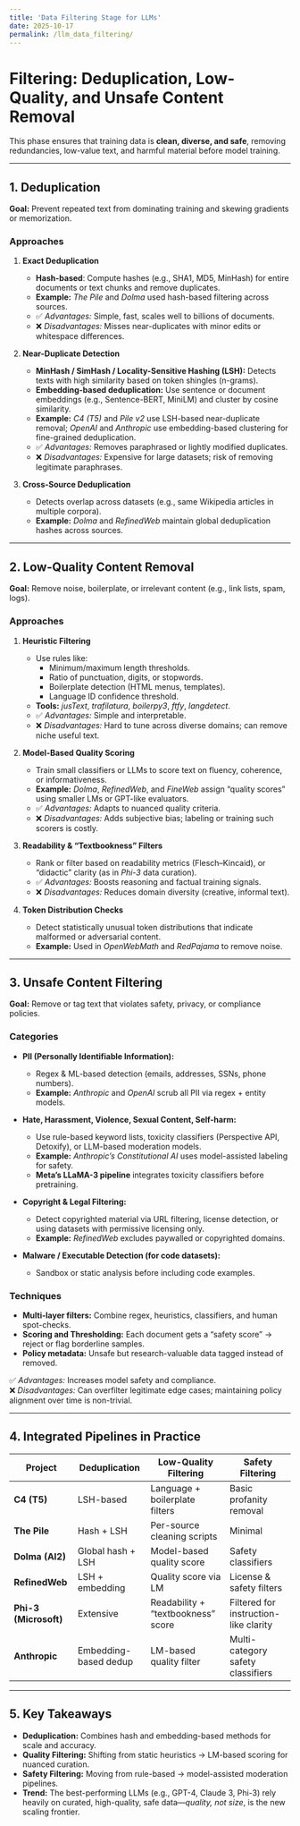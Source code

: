 ```yaml
---
title: 'Data Filtering Stage for LLMs'
date: 2025-10-17
permalink: /llm_data_filtering/
---
```


# Filtering: Deduplication, Low-Quality, and Unsafe Content Removal

This phase ensures that training data is **clean, diverse, and safe**, removing redundancies, low-value text, and harmful material before model training.

---

## 1. Deduplication
**Goal:** Prevent repeated text from dominating training and skewing gradients or memorization.

### Approaches
1. **Exact Deduplication**
   - **Hash-based**: Compute hashes (e.g., SHA1, MD5, MinHash) for entire documents or text chunks and remove duplicates.
   - **Example:** *The Pile* and *Dolma* used hash-based filtering across sources.
   - ✅ *Advantages:* Simple, fast, scales well to billions of documents.  
   - ❌ *Disadvantages:* Misses near-duplicates with minor edits or whitespace differences.

2. **Near-Duplicate Detection**
   - **MinHash / SimHash / Locality-Sensitive Hashing (LSH):** Detects texts with high similarity based on token shingles (n-grams).
   - **Embedding-based deduplication:** Use sentence or document embeddings (e.g., Sentence-BERT, MiniLM) and cluster by cosine similarity.
   - **Example:** *C4 (T5)* and *Pile v2* use LSH-based near-duplicate removal; *OpenAI* and *Anthropic* use embedding-based clustering for fine-grained deduplication.
   - ✅ *Advantages:* Removes paraphrased or lightly modified duplicates.  
   - ❌ *Disadvantages:* Expensive for large datasets; risk of removing legitimate paraphrases.

3. **Cross-Source Deduplication**
   - Detects overlap across datasets (e.g., same Wikipedia articles in multiple corpora).
   - **Example:** *Dolma* and *RefinedWeb* maintain global deduplication hashes across sources.

---

## 2. Low-Quality Content Removal
**Goal:** Remove noise, boilerplate, or irrelevant content (e.g., link lists, spam, logs).

### Approaches
1. **Heuristic Filtering**
   - Use rules like:  
     - Minimum/maximum length thresholds.  
     - Ratio of punctuation, digits, or stopwords.  
     - Boilerplate detection (HTML menus, templates).  
     - Language ID confidence threshold.  
   - **Tools:** *jusText*, *trafilatura*, *boilerpy3*, *ftfy*, *langdetect*.
   - ✅ *Advantages:* Simple and interpretable.  
   - ❌ *Disadvantages:* Hard to tune across diverse domains; can remove niche useful text.

2. **Model-Based Quality Scoring**
   - Train small classifiers or LLMs to score text on fluency, coherence, or informativeness.
   - **Example:** *Dolma*, *RefinedWeb*, and *FineWeb* assign “quality scores” using smaller LMs or GPT-like evaluators.
   - ✅ *Advantages:* Adapts to nuanced quality criteria.  
   - ❌ *Disadvantages:* Adds subjective bias; labeling or training such scorers is costly.

3. **Readability & “Textbookness” Filters**
   - Rank or filter based on readability metrics (Flesch–Kincaid), or “didactic” clarity (as in *Phi-3* data curation).
   - ✅ *Advantages:* Boosts reasoning and factual training signals.  
   - ❌ *Disadvantages:* Reduces domain diversity (creative, informal text).

4. **Token Distribution Checks**
   - Detect statistically unusual token distributions that indicate malformed or adversarial content.
   - **Example:** Used in *OpenWebMath* and *RedPajama* to remove noise.

---

## 3. Unsafe Content Filtering
**Goal:** Remove or tag text that violates safety, privacy, or compliance policies.

### Categories
- **PII (Personally Identifiable Information):**
  - Regex & ML-based detection (emails, addresses, SSNs, phone numbers).  
  - **Example:** *Anthropic* and *OpenAI* scrub all PII via regex + entity models.

- **Hate, Harassment, Violence, Sexual Content, Self-harm:**
  - Use rule-based keyword lists, toxicity classifiers (Perspective API, Detoxify), or LLM-based moderation models.
  - **Example:** *Anthropic’s Constitutional AI* uses model-assisted labeling for safety.  
  - **Meta’s LLaMA-3 pipeline** integrates toxicity classifiers before pretraining.

- **Copyright & Legal Filtering:**
  - Detect copyrighted material via URL filtering, license detection, or using datasets with permissive licensing only.
  - **Example:** *RefinedWeb* excludes paywalled or copyrighted domains.

- **Malware / Executable Detection (for code datasets):**
  - Sandbox or static analysis before including code examples.

### Techniques
- **Multi-layer filters:** Combine regex, heuristics, classifiers, and human spot-checks.
- **Scoring and Thresholding:** Each document gets a “safety score” → reject or flag borderline samples.
- **Policy metadata:** Unsafe but research-valuable data tagged instead of removed.

✅ *Advantages:* Increases model safety and compliance.  
❌ *Disadvantages:* Can overfilter legitimate edge cases; maintaining policy alignment over time is non-trivial.

---

## 4. Integrated Pipelines in Practice
| Project | Deduplication | Low-Quality Filtering | Safety Filtering |
|----------|----------------|-----------------------|------------------|
| **C4 (T5)** | LSH-based | Language + boilerplate filters | Basic profanity removal |
| **The Pile** | Hash + LSH | Per-source cleaning scripts | Minimal |
| **Dolma (AI2)** | Global hash + LSH | Model-based quality score | Safety classifiers |
| **RefinedWeb** | LSH + embedding | Quality score via LM | License & safety filters |
| **Phi-3 (Microsoft)** | Extensive | Readability + “textbookness” score | Filtered for instruction-like clarity |
| **Anthropic** | Embedding-based dedup | LM-based quality filter | Multi-category safety classifiers |

---

## 5. Key Takeaways
- **Deduplication:** Combines hash and embedding-based methods for scale and accuracy.  
- **Quality Filtering:** Shifting from static heuristics → LM-based scoring for nuanced curation.  
- **Safety Filtering:** Moving from rule-based → model-assisted moderation pipelines.  
- **Trend:** The best-performing LLMs (e.g., GPT-4, Claude 3, Phi-3) rely heavily on curated, high-quality, safe data—*quality, not size*, is the new scaling frontier.
